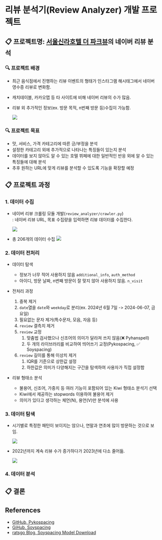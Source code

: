 # 리뷰 분석기(Review Analyzer) 개발 프로젝트

## 📋 프로젝트명: [서울신라호텔 더 파크뷰](https://pcmap.place.naver.com/restaurant/13166754/review/visitor)의 네이버 리뷰 분석

### 🔍 프로젝트 배경

* 최근 음식점에서 진행하는 리뷰 이벤트의 형태가 인스타그램 해시태그에서 네이버 영수증 리뷰로 변화함.
* 캐치테이블, 카카오맵 등 타 사이트에 비해 네이버 리뷰의 수가 많음.
* 리뷰 외 추가적인 정보(ex. 방문 목적, n번째 방문 등)수집이 가능함.

    ![](https://imgur.com/AqHDcXA.png)
    
### 🔍 프로젝트 목표

* 맛, 서비스, 가격 카테고리에 따른 긍/부정을 분석
* 설정한 카테고리 외에 추가적으로 나타나는 특징들이 있는지 분석
* 데이터를 보지 않아도 알 수 있는 호텔 뷔페에 대한 일반적인 반응 외에 알 수 있는 특징들에 대해 분석
* 추후 원하는 URL에 맞게 리뷰를 분석할 수 있도록 기능을 확장할 예정

## 📋 프로젝트 과정

### 1. 데이터 수집

* 네이버 리뷰 크롤링 모듈 개발(`review_analyzer/crawler.py`)<br>
    : 네이버 리뷰 URL, 목표 수집량을 입력하면 리뷰 데이터를 수집한다. 

    ![](https://imgur.com/2yboKO0.png)

* 총 206개의 데이터 수집 
    ![](https://imgur.com/7uyxkam.png)


### 2. 데이터 전처리

* 데이터 탐색
    - 정보가 너무 적어 사용하지 않음 `additional_info`, `auth_method`
    - 아이디, 방문 날짜, n번째 방문이 잘 맞지 않아 사용하지 않음. `n_visit` 

* 전처리 과정
    1. 중복 제거
    2. `date`열을 `date`와 `weekday`로 분리(ex. 2024년 6월 7일 -> 2024-06-07, 금요일)
    3. 필요없는 문자 제거(특수문자, 모음, 자음 등)
    4. `review` 결측치 제거
    5. `review` 교정
        1) 맞춤법 검사했으나 신조어의 의미가 달라져 쓰지 않음(❌ Pyhanspell)
        2) 두 개의 라이브러리를 비교하여 띄어쓰기 교정(Pykospacing, ✅ Soyspacing)
    6. `review` 길이를 통해 이상치 제거
        1) IQR를 기준으로 상한값 설정
        2) 하한값은 의미가 다양해지는 구간을 탐색하여 사용자가 직접 설정함

* 리뷰 형태소 분석
    * 불용어, 신조어, 가중치 등 여러 기능이 포함되어 있는 Kiwi 형태소 분석기 선택
    * Kiwi에서 제공하는 stopwords 이용하여 불용어 제거
    * 의미가 있다고 생각하는 체언(N), 용언(V)만 분석에 사용

### 3. 데이터 탐색 

* 시기별로 특정한 패턴이 보이지는 않으나, 연말과 연초에 많이 방문하는 것으로 보임.

    ![](https://imgur.com/a1cIkFU.png)

* 2022년까지 계속 리뷰 수가 증가하다가 2023년에 다소 줄어듦.

    ![](https://imgur.com/FDKv0RT.png)



### 4. 데이터 분석

## 📋 결론

## References 

* [GitHub, Pykospacing](https://github.com/haven-jeon/PyKoSpacing)
* [GiHub, Soyspacing](https://github.com/lovit/soyspacing?tab=readme-ov-file)
* [ratsgo Blog, Soyspacing Model Download](https://ratsgo.github.io/embedding/downloaddata.html)






